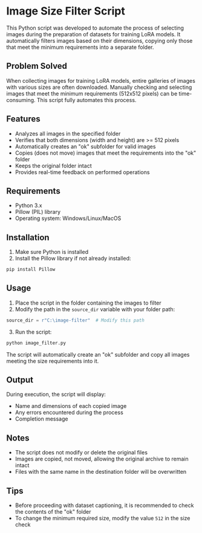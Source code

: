 
# Image Size Filter Script

This Python script was developed to automate the process of selecting images during the preparation of datasets for training LoRA models. It automatically filters images based on their dimensions, copying only those that meet the minimum requirements into a separate folder.

## Problem Solved

When collecting images for training LoRA models, entire galleries of images with various sizes are often downloaded. Manually checking and selecting images that meet the minimum requirements (512x512 pixels) can be time-consuming. This script fully automates this process.

## Features

- Analyzes all images in the specified folder
- Verifies that both dimensions (width and height) are >= 512 pixels
- Automatically creates an "ok" subfolder for valid images
- Copies (does not move) images that meet the requirements into the "ok" folder
- Keeps the original folder intact
- Provides real-time feedback on performed operations

## Requirements

- Python 3.x
- Pillow (PIL) library
- Operating system: Windows/Linux/MacOS

## Installation

1. Make sure Python is installed
2. Install the Pillow library if not already installed:
```bash
pip install Pillow
```

## Usage

1. Place the script in the folder containing the images to filter
2. Modify the path in the `source_dir` variable with your folder path:
```python
source_dir = r"C:\image-filter"  # Modify this path
```
3. Run the script:
```bash
python image_filter.py
```

The script will automatically create an "ok" subfolder and copy all images meeting the size requirements into it.

## Output

During execution, the script will display:
- Name and dimensions of each copied image
- Any errors encountered during the process
- Completion message

## Notes

- The script does not modify or delete the original files
- Images are copied, not moved, allowing the original archive to remain intact
- Files with the same name in the destination folder will be overwritten

## Tips

- Before proceeding with dataset captioning, it is recommended to check the contents of the "ok" folder
- To change the minimum required size, modify the value `512` in the size check
